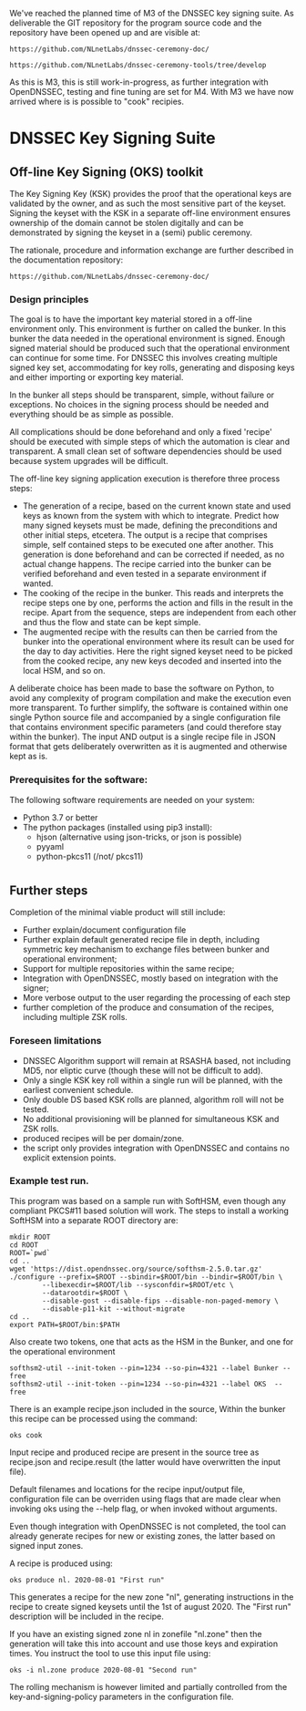 We've reached the planned time of M3 of the DNSSEC key signing suite.  As
deliverable the GIT repository for the program source code and the repository
have been opened up and are visible at:

    https://github.com/NLnetLabs/dnssec-ceremony-doc/

    https://github.com/NLnetLabs/dnssec-ceremony-tools/tree/develop

As this is M3, this is still work-in-progress, as further integration with
OpenDNSSEC, testing and fine tuning are set for M4.  With M3 we have now
arrived where is is possible to "cook" recipies. 

# DNSSEC Key Signing Suite

## Off-line Key Signing (OKS) toolkit

The Key Signing Key (KSK) provides the proof that the operational keys
are validated by the owner, and as such the most sensitive part of the keyset.
Signing the keyset with the KSK in a separate off-line environment ensures
ownership of the domain cannot be stolen digitally and can be demonstrated by
signing the keyset in a (semi) public ceremony.

The rationale, procedure and information exchange are further described in
the documentation repository:

    https://github.com/NLnetLabs/dnssec-ceremony-doc/

### Design principles

The goal is to have the important key material stored in a off-line environment
only.  This environment is further on called the bunker.  In this bunker
the data needed in the operational environment is signed.  Enough signed
material should be produced such that the operational environment can continue
for some time.  For DNSSEC this involves creating multiple signed key set,
accommodating for key rolls, generating and disposing keys and either importing
or exporting key material.

In the bunker all steps should be transparent, simple, without failure or
exceptions.  No choices in the signing process should be needed and everything
should be as simple as possible.

All complications should be done beforehand and only a fixed 'recipe' should
be executed with simple steps of which the automation is clear and transparent.
A small clean set of software dependencies should be used because system
upgrades will be difficult.

The off-line key signing application execution is therefore three process
steps:

- The generation of a recipe, based on the current known state and used keys
  as known from the system with which to integrate.  Predict how many signed
  keysets must be made, defining the preconditions and other initial steps,
  etcetera.  The output is a recipe that comprises simple, self contained
  steps to be executed one after another.
  This generation is done beforehand and can be corrected if needed, as no
  actual change happens.  The recipe carried into the bunker can be verified
  beforehand and even tested in a separate environment if wanted.
- The cooking of the recipe in the bunker.  This reads and interprets the
  recipe steps one by one, performs the action and fills in the result in
  the recipe.  Apart from the sequence, steps are independent from each other
  and thus the flow and state can be kept simple.
- The augmented recipe with the results can then be carried from the bunker
  into the operational environment where its result can be used for the
  day to day activities.  Here the right signed keyset need to be picked from
  the cooked recipe, any new keys decoded and inserted into the local HSM,
  and so on.

A deliberate choice has been made to base the software on Python, to avoid
any complexity of program compilation and make the execution even more
transparent.  To further simplify, the software is contained within one
single Python source file and accompanied by a single configuration file
that contains environment specific parameters (and could therefore stay within
the bunker).  The input AND output is a single recipe file in JSON
format that gets deliberately overwritten as it is augmented and otherwise kept
as is.

### Prerequisites for the software: 

The following software requirements are needed on your system:

- Python 3.7 or better
- The python packages (installed using pip3 install):
  - hjson (alternative using json-tricks, or json is possible)
  - pyyaml
  - python-pkcs11 (/not/ pkcs11)
#
## Further steps

Completion of the minimal viable product will still include:

- Further explain/document configuration file
- Further explain default generated recipe file in depth, including
  symmetric key mechanism to exchange files between bunker and operational
  environment;
- Support for multiple repositories within the same recipe;
- Integration with OpenDNSSEC, mostly based on integration with the signer;
- More verbose output to the user regarding the processing of each step
- further completion of the produce and consumation of the recipes, including
  multiple ZSK rolls.

### Foreseen limitations

- DNSSEC Algorithm support will remain at RSASHA based, not including MD5,
  nor eliptic curve (though these will not be difficult to add).
- Only a single KSK key roll within a single run will be planned, with the
  earliest convenient schedule.
- Only double DS based KSK rolls are planned, algorithm roll will not be
  tested.
- No additional provisioning will be planned for simultaneous KSK and ZSK
  rolls.
- produced recipes will be per domain/zone.
- the script only provides integration with OpenDNSSEC and contains no
  explicit extension points.

### Example test run.

This program was based on a sample run with SoftHSM, even though any compliant
PKCS#11 based solution will work.  The steps to install a working SoftHSM into
a separate ROOT directory are:

    mkdir ROOT
    cd ROOT
    ROOT=`pwd`
    cd ..
    wget 'https://dist.opendnssec.org/source/softhsm-2.5.0.tar.gz'
    ./configure --prefix=$ROOT --sbindir=$ROOT/bin --bindir=$ROOT/bin \
            --libexecdir=$ROOT/lib --sysconfdir=$ROOT/etc \
            --datarootdir=$ROOT \
            --disable-gost --disable-fips --disable-non-paged-memory \
            --disable-p11-kit --without-migrate 
    cd ..
    export PATH=$ROOT/bin:$PATH

Also create two tokens, one that acts as the HSM in the Bunker, and one for
the operational environment

    softhsm2-util --init-token --pin=1234 --so-pin=4321 --label Bunker --free
    softhsm2-util --init-token --pin=1234 --so-pin=4321 --label OKS  --free

There is an example recipe.json included in the source,  Within the bunker
this recipe can be processed using the command:

    oks cook

Input recipe and produced recipe are present in the source tree as
recipe.json and recipe.result (the latter would have overwritten the input
file).

Default filenames and locations for the recipe input/output file,
configuration file can be overriden using flags that are made clear when
invoking oks using the --help flag, or when invoked without arguments.

Even though integration with OpenDNSSEC is not completed, the tool can already
generate recipes for new or existing zones, the latter based on signed input
zones.

A recipe is produced using:

    oks produce nl. 2020-08-01 "First run"

This generates a recipe for the new zone "nl", generating instructions in the
recipe to create signed keysets until the 1st of august 2020.  The "First run"
description will be included in the recipe.

If you have an existing signed zone nl in zonefile "nl.zone" then the
generation will take this into account and use those keys and expiration
times.  You instruct the tool to use this input file using:

    oks -i nl.zone produce 2020-08-01 "Second run"

The rolling mechanism is however limited and partially controlled from the
key-and-signing-policy parameters in the configuration file.
